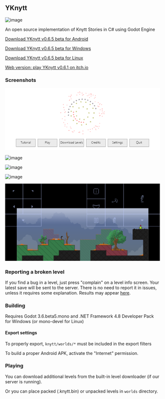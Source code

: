## YKnytt

![image](screenshots/cover.png)

An open source implementation of Knytt Stories in C# using Godot Engine

[Download YKnytt v0.6.5 beta for Android](https://github.com/youkaicountry/yknytt/releases/download/0.6.5/YKnytt_v0.6.5.apk)

[Download YKnytt v0.6.5 beta for Windows](https://github.com/youkaicountry/yknytt/releases/download/0.6.5/YKnytt_v0.6.5_win.zip)

[Download YKnytt v0.6.5 beta for Linux](https://github.com/youkaicountry/yknytt/releases/download/0.6.5/YKnytt_v0.6.5_linux.zip)

[Web version: play YKnytt v0.6.1 on itch.io](https://youkaicountry.itch.io/yknytt)

### Screenshots

![image](screenshots/screen6.png)

![image](screenshots/screen5.png)

![image](screenshots/screen3.png)

![image](screenshots/screen4.png)

![image](screenshots/screen7.png)

### Reporting a broken level

If you find a bug in a level, just press "complain" on a level info screen. Your latest save will be sent to the server. There is no need to report it in issues, unless it requires some explanation. Results may appear [here](https://github.com/youkaicountry/yknytt/issues/200).

### Building

Requires Godot 3.6.beta5.mono and .NET Framework 4.8 Developer Pack for Windows (or mono-devel for Linux)

#### Export settings

To properly export, `knytt/worlds/*` must be included in the export filters

To build a proper Android APK, activate the "Internet" permission.

### Playing

You can download additional levels from the built-in level downloader (if our server is running).

Or you can place packed (.knytt.bin) or unpacked levels in `worlds` directory.
